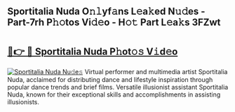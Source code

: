 ## Sportitalia Nuda O𝚗𝚕yf𝚊ns L𝚎a𝚔ed N𝚞𝚍es - Part-7rh P𝚑𝚘tos Vi𝚍𝚎o - H𝚘𝚝 Part L𝚎a𝚔s 3FZwt

# <h2><a href="http://kfc6wko.oniu.top/?m=Sportitalia+Nuda">🔗👉 🔴 Sportitalia Nuda P𝚑ot𝚘𝚜 V𝚒d𝚎o</a></h2>

[![Sportitalia Nuda Nu𝚍e𝚜](https://i.imgur.com/0qMVB7G.gif)](http://kfc6wko.oniu.top/?m=Sportitalia+Nuda)
Virtual performer and multimedia artist Sportitalia Nuda, acclaimed for distributing dance and lifestyle inspiration through popular dance trends and brief films. Versatile illusionist assistant Sportitalia Nuda, known for their exceptional skills and accomplishments in assisting illusionists.  
